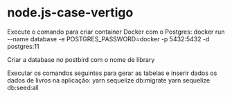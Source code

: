 # node.js-case-vertigo

Execute o comando para criar container Docker com o Postgres: 
docker run --name database -e POSTGRES_PASSWORD=docker -p 5432:5432 -d postgres:11

Criar a database no postbird com o nome de library

Executar os comandos seguintes para gerar as tabelas e inserir dados os dados de livros na aplicação:
yarn sequelize db:migrate
yarn sequelize db:seed:all
